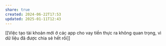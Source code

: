 ```yaml
---
share: true
created: 2024-06-22T17:53
updated: 2025-01-11T12:43
---
```

[[Việc tạo tài khoản mới ở các app cho vay tiền thực ra không quan trọng, vì dữ liệu đã được chia sẻ hết rồi]]
